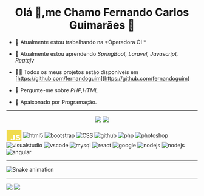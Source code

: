 <h1 align="center">Olá 👋,me Chamo Fernando Carlos Guimarães 🚀</h1>

- 🔭 Atualmente estou trabalhando na *Operadora OI *

- 🌱 Atualmente estou aprendendo *SpringBoot, Laravel, Javascript, Reatcjv*

- 👨‍💻 Todos os meus projetos estão disponíveis em [https://github.com/fernandoguim](https://github.com/fernandoguim)

 - 💬 Pergunte-me sobre *PHP,HTML*

 - 💖 Apaixonado por Programação.
 
<hr>
<div align="center">
<img height="160em" src="https://github-readme-stats.vercel.app/api?username=fernandoguim&theme=dracula&show_icons=true&include_all_commits=true&count_private=true"/>
<img height="160em" src="https://github-readme-stats.vercel.app/api/top-langs/?username=fernandoguim&layout=compact&langs_count=7&theme=dracula"/>
</div>
  <div style="display: inline_block"><br>
  <img align="center" alt="javascript" height="30" width="40" src="https://raw.githubusercontent.com/devicons/devicon/master/icons/javascript/javascript-plain.svg">
  <img align="center" alt="html5" height="30" width="40" src="https://cdn.jsdelivr.net/gh/devicons/devicon/icons/html5/html5-original-wordmark.svg" />
  <img align="center" alt="bootstrap" height="30" width="40" src="https://cdn.jsdelivr.net/gh/devicons/devicon/icons/bootstrap/bootstrap-original.svg" />
  <img align="center" alt="CSS" height="30" width="40" src="https://cdn.jsdelivr.net/gh/devicons/devicon/icons/css3/css3-original.svg" />
  <img align="center" alt="github" height="30" width="40" src="https://cdn.jsdelivr.net/gh/devicons/devicon/icons/github/github-original-wordmark.svg" />
  <img align="center" alt="php" height="30" width="40" src="https://cdn.jsdelivr.net/gh/devicons/devicon/icons/php/php-plain.svg" />
  <img align="center" alt="photoshop" height="30" width="40" src="https://cdn.jsdelivr.net/gh/devicons/devicon/icons/photoshop/photoshop-plain.svg" />
  <img align="center" alt="visualstudio" height="30" width="40" src="https://cdn.jsdelivr.net/gh/devicons/devicon/icons/visualstudio/visualstudio-plain.svg" />
  <img align="center" alt="vscode" height="30" width="40" src="https://cdn.jsdelivr.net/gh/devicons/devicon/icons/vscode/vscode-original.svg" />
  <img align="center" alt="mysql" height="30" width="40" src="https://cdn.jsdelivr.net/gh/devicons/devicon/icons/mysql/mysql-original.svg" />
  <img align="center" alt="react" height="30" width="40" src="https://cdn.jsdelivr.net/gh/devicons/devicon/icons/react/react-original.svg" />
  <img align="center" alt="google" height="30" width="40" src="https://cdn.jsdelivr.net/gh/devicons/devicon/icons/google/google-original.svg" />
  <img align="center" alt="nodejs" height="30" width="40" src="https://cdn.jsdelivr.net/gh/devicons/devicon/icons/nodejs/nodejs-original.svg" />
  <img align="center" alt="nodejs" height="30" width="40" src="https://cdn.jsdelivr.net/gh/devicons/devicon/icons/vuejs/vuejs-original-wordmark.svg" />
  <img align="center" alt="angular" height="30" width="40"src="https://cdn.jsdelivr.net/gh/devicons/devicon/icons/angularjs/angularjs-original.svg" />
   
 </div> 
 <hr>
 <div> 
                     
  ![Snake animation](https://github.com/fernandoguim/fernandoguim/blob/output/github-contribution-grid-snake.svg)
 
 </div>
<hr>
 <div> 
   
<a href="https://api.whatsapp.com/send?phone=5562985440620" target="_blank"><img src="https://img.shields.io/badge/WhatsApp-25D366?style=for-the-badge&logo=whatsapp&logoColor=white" target="_blank"></a> 
<a href="https://www.linkedin.com/in/fernando-carlos-guimar%C3%A3es-507b06156/" target="_blank"><img src="https://img.shields.io/badge/LinkedIn-0077B5?style=for-the-badge&logo=linkedin&logoColor=white" target="_blank"></a>  
  
 </div>
